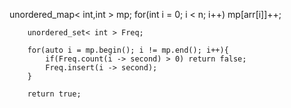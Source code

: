 unordered_map< int,int > mp;
        for(int i = 0; i < n; i++) mp[arr[i]]++;
        
        unordered_set< int > Freq;
        
        for(auto i = mp.begin(); i != mp.end(); i++){
            if(Freq.count(i -> second) > 0) return false;
            Freq.insert(i -> second);
        }
        
        return true;
